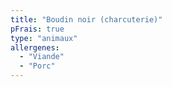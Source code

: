 ```yaml
---
title: "Boudin noir (charcuterie)"
pFrais: true
type: "animaux"
allergenes:
  - "Viande"
  - "Porc"
---
```

